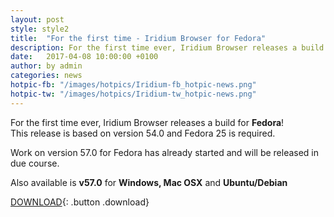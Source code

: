 ```yaml
---
layout: post
style: style2
title:  "For the first time - Iridium Browser for Fedora"
description: For the first time ever, Iridium Browser releases a build for Fedora
date:   2017-04-08 10:00:00 +0100
author:	by admin
categories: news
hotpic-fb: "/images/hotpics/Iridium-fb_hotpic-news.png"
hotpic-tw: "/images/hotpics/Iridium-tw_hotpic-news.png"
---
```


For the first time ever, Iridium Browser releases a build for **Fedora**!     
This release is based on version 54.0 and Fedora 25 is required.     
<!--break-->
Work on version 57.0 for Fedora has already started and will be released in due course.      
    
Also available is **v57.0** for **Windows, Mac OSX** and **Ubuntu/Debian** 
 
[DOWNLOAD](/downloads/index.html "Download Iridium Browser"){: .button .download}     
